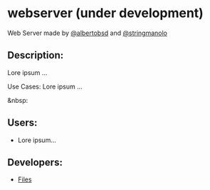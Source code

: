 # webserver (under development)
Web Server made by [@albertobsd](https://github.com/albertobsd) and [@stringmanolo](https://github.com/StringManolo)  
  
## Description:
  Lore ipsum ...
  
Use Cases:
  Lore ipsum ...
  
&nbsp:
  
## Users:
+  Lore ipsum...  
  
## Developers:  
+  [Files](https://github.com/StringManolo/webserver/blob/master/FILES.md)  

  

